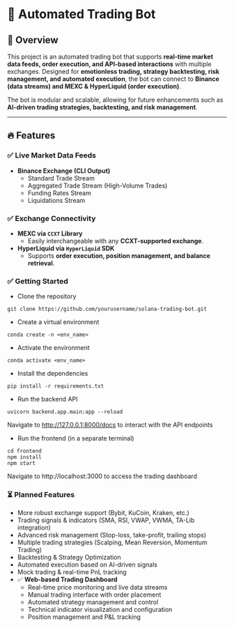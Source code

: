# 🚀 Automated Trading Bot

## 📌 Overview

This project is an automated trading bot that supports **real-time market data feeds, order execution, and API-based interactions** with multiple exchanges. Designed for **emotionless trading, strategy backtesting, risk management, and automated execution**, the bot can connect to **Binance (data streams) and MEXC & HyperLiquid (order execution)**.

The bot is modular and scalable, allowing for future enhancements such as **AI-driven trading strategies, backtesting, and risk management**.

---

## 🔥 Features

### ✅ **Live Market Data Feeds**

- **Binance Exchange (CLI Output)**
  - Standard Trade Stream
  - Aggregated Trade Stream (High-Volume Trades)
  - Funding Rates Stream
  - Liquidations Stream

### ✅ **Exchange Connectivity**

- **MEXC via `CCXT` Library**
  - Easily interchangeable with any **CCXT-supported exchange**.
- **HyperLiquid via `HyperLiquid` SDK**
  - Supports **order execution, position management, and balance retrieval**.

### ✅ **Getting Started**

- Clone the repository

```
git clone https://github.com/yourusername/solana-trading-bot.git
```

- Create a virtual environment

```
conda create -n <env_name>
```

- Activate the environment

```
conda activate <env_name>
```

- Install the dependencies

```
pip install -r requirements.txt
```

- Run the backend API

```
uvicorn backend.app.main:app --reload
```

Navigate to http://127.0.0.1:8000/docs to interact with the API endpoints

- Run the frontend (in a separate terminal)

```
cd frontend
npm install
npm start
```

Navigate to http://localhost:3000 to access the trading dashboard

### ⏳ **Planned Features**

- More robust exchange support (Bybit, KuCoin, Kraken, etc.)
- Trading signals & indicators (SMA, RSI, VWAP, VWMA, TA-Lib integration)
- Advanced risk management (Stop-loss, take-profit, trailing stops)
- Multiple trading strategies (Scalping, Mean Reversion, Momentum Trading)
- Backtesting & Strategy Optimization
- Automated execution based on AI-driven signals
- Mock trading & real-time PnL tracking
- ✅ **Web-based Trading Dashboard**
  - Real-time price monitoring and live data streams
  - Manual trading interface with order placement
  - Automated strategy management and control
  - Technical indicator visualization and configuration
  - Position management and P&L tracking
